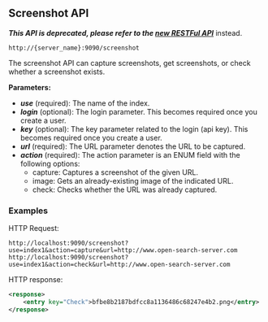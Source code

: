 ## Screenshot API

_**This API is deprecated, please refer to the [new RESTFul API](../api_v2/README.html)**_ instead.

    http://{server_name}:9090/screenshot

The screenshot API can capture screenshots, get screenshots, or check whether a screenshot exists.

**Parameters:**
- _**use**_ (required): The name of the index.
- _**login**_ (optional): The login parameter. This becomes required once you create a user.
- _**key**_ (optional): The key parameter related to the login (api key). This becomes required once you create a user.
- _**url**_ (required): The URL parameter denotes the URL to be captured.
- _**action**_ (required): The action parameter is an ENUM field with the following options:
  - capture: Captures a screenshot of the given URL.
  - image: Gets an already-existing image of the indicated URL.
  - check: Checks whether the URL was already captured.

### Examples

HTTP Request:

    http://localhost:9090/screenshot?use=index1&action=capture&url=http://www.open-search-server.com
    http://localhost:9090/screenshot?use=index1&action=check&url=http://www.open-search-server.com
    
HTTP response:

```xml
<response>
    <entry key="Check">bfbe8b2187bdfcc8a1136486c68247e4b2.png</entry>
</response>
```
